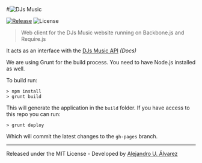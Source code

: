 #![DJs Music](http://static.djs-music.com/img/body/logo.gif)

[![Release](https://img.shields.io/github/release/DJsMusic/DJsMusic-Client.svg?style=flat-square)](https://github.com/DJsMusic/DJsMusic-Client/releases)
![License](https://img.shields.io/badge/license-MIT-blue.svg?style=flat-square)

> Web client for the DJs Music website running on Backbone.js and Require.js

It acts as an interface with the [DJs Music API](https://github.com/DJsMusic/DJsMusic-Client/wiki/API) *(Docs)*

We are using Grunt for the build process. You need to have Node.js installed as well.

To build run:
```
> npm install
> grunt build
```

This will generate the application in the `build` folder. If you have access to this repo you can run:
```
> grunt deploy
```
Which will commit the latest changes to the `gh-pages` branch.

***

Released under the MIT License - Developed by [Alejandro U. Álvarez](http://urbanoalvarez.es)
